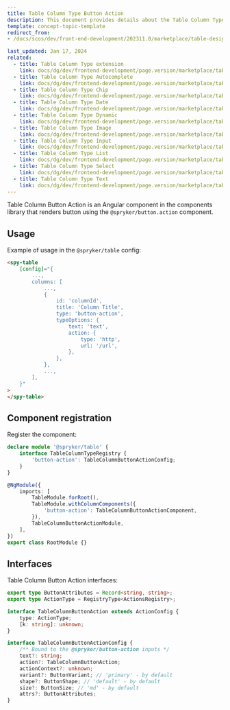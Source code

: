 ```yaml
---
title: Table Column Type Button Action
description: This document provides details about the Table Column Type Button Action in the Components Library.
template: concept-topic-template
redirect_from:
- /docs/scos/dev/front-end-development/202311.0/marketplace/table-design/table-column-type-extension/table-column-type-button-action.html

last_updated: Jan 17, 2024
related:
  - title: Table Column Type extension
    link: docs/dg/dev/frontend-development/page.version/marketplace/table-design/table-column-type-extension/table-column-type-extension.html
  - title: Table Column Type Autocomplete
    link: docs/dg/dev/frontend-development/page.version/marketplace/table-design/table-column-type-extension/table-column-type-autocomplete.html
  - title: Table Column Type Chip
    link: docs/dg/dev/frontend-development/page.version/marketplace/table-design/table-column-type-extension/table-column-type-chip.html
  - title: Table Column Type Date
    link: docs/dg/dev/frontend-development/page.version/marketplace/table-design/table-column-type-extension/table-column-type-date.html
  - title: Table Column Type Dynamic
    link: docs/dg/dev/frontend-development/page.version/marketplace/table-design/table-column-type-extension/table-column-type-dynamic.html
  - title: Table Column Type Image
    link: docs/dg/dev/frontend-development/page.version/marketplace/table-design/table-column-type-extension/table-column-type-image.html
  - title: Table Column Type Input
    link: docs/dg/dev/frontend-development/page.version/marketplace/table-design/table-column-type-extension/table-column-type-input.html
  - title: Table Column Type List
    link: docs/dg/dev/frontend-development/page.version/marketplace/table-design/table-column-type-extension/table-column-type-list.html
  - title: Table Column Type Select
    link: docs/dg/dev/frontend-development/page.version/marketplace/table-design/table-column-type-extension/table-column-type-select.html
  - title: Table Column Type Text
    link: docs/dg/dev/frontend-development/page.version/marketplace/table-design/table-column-type-extension/table-column-type-text.html
---
```


Table Column Button Action is an Angular component in the components library that renders button using the `@spryker/button.action` component.


## Usage

Example of usage in the `@spryker/table` config:

```html
<spy-table
    [config]="{
        ...,
        columns: [
            ...,
            {
                id: 'columnId',
                title: 'Column Title',
                type: 'button-action',
                typeOptions: {
                    text: 'text',
                    action: {
                        type: 'http',
                        url: '/url',
                    },
                },
            },
            ...,
        ],
    }"
>
</spy-table>
```

## Component registration

Register the component:

```ts
declare module '@spryker/table' {
    interface TableColumnTypeRegistry {
        'button-action': TableColumnButtonActionConfig;
    }
}

@NgModule({
    imports: [
        TableModule.forRoot(),
        TableModule.withColumnComponents({
            'button-action': TableColumnButtonActionComponent,
        }),
        TableColumnButtonActionModule,
    ],
})
export class RootModule {}
```

## Interfaces

Table Column Button Action interfaces:

```ts
export type ButtonAttributes = Record<string, string>;
export type ActionType = RegistryType<ActionsRegistry>;

interface TableColumnButtonAction extends ActionConfig {
    type: ActionType;
    [k: string]: unknown;
}

interface TableColumnButtonActionConfig {
    /** Bound to the @spryker/button-action inputs */
    text?: string;
    action?: TableColumnButtonAction;
    actionContext?: unknown;
    variant?: ButtonVariant; // 'primary' - by default
    shape?: ButtonShape; // 'default' - by default
    size?: ButtonSize; // 'md' - by default
    attrs?: ButtonAttributes;
}
```
